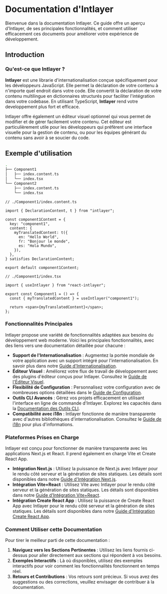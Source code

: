 # Documentation d'Intlayer

Bienvenue dans la documentation Intlayer. Ce guide offre un aperçu d'Intlayer, de ses principales fonctionnalités, et comment utiliser efficacement ces documents pour améliorer votre expérience de développement.

## Introduction

### Qu'est-ce que Intlayer ?

**Intlayer** est une librarie d'internationalisation conçue spécifiquement pour les développeurs JavaScript. Elle permet la déclaration de votre contenu à n'importe quel endroit dans votre code. Elle convertit la déclaration de votre contenu multilingue en dictionnaires structurés pour faciliter l'intégration dans votre codebase. En utilisant TypeScript, **Intlayer** rend votre developpement plus fort et efficace.

Intlayer offre également un éditeur visuel optionnel qui vous permet de modifier et de gérer facilement votre contenu. Cet éditeur est particulièrement utile pour les développeurs qui préfèrent une interface visuelle pour la gestion de contenu, ou pour les équipes générant du contenu sans avoir à se soucier du code.

## Exemple d'utilisation

```bash
.
├── Component1
│   ├── index.content.ts
│   └── index.tsx
└── Component2
    ├── index.content.ts
    └── index.tsx
```

```tsx
// ./Component1/index.content.ts

import { DeclarationContent, t } from "intlayer";

const component1Content = {
  key: "component1",
  content: {
    myTranslatedContent: t({
      en: "Hello World",
      fr: "Bonjour le monde",
      es: "Hola Mundo",
    }),
  },
} satisfies DeclarationContent;

export default component1Content;
```

```tsx
// ./Component1/index.tsx

import { useIntlayer } from "react-intlayer";

export const Component1 = () => {
  const { myTranslatedContent } = useIntlayer("component1");

  return <span>{myTranslatedContent}</span>;
};
```

### Fonctionnalités Principales

Intlayer propose une variété de fonctionnalités adaptées aux besoins du développement web moderne. Voici les principales fonctionnalités, avec des liens vers une documentation détaillée pour chacune :

- **Support de l'Internationalisation** : Augmentez la portée mondiale de votre application avec un support intégré pour l'internationalisation. En savoir plus dans notre [Guide d'Internationalisation](https://github.com/aymericzip/intlayer/blob/main/docs/docs/intlayer_with_i18n_fr.md).
- **Éditeur Visuel** : Améliorez votre flux de travail de développement avec des plugins d'éditeur conçus pour Intlayer. Consultez le [Guide de l'Éditeur Visuel](https://github.com/aymericzip/intlayer/blob/main/docs/docs/intlayer_editor_fr.md).
- **Flexibilité de Configuration** : Personnalisez votre configuration avec de nombreuses options détaillées dans le [Guide de Configuration](https://github.com/aymericzip/intlayer/blob/main/docs/docs/configuration_fr.md).
- **Outils CLI Avancés** : Gérez vos projets efficacement en utilisant l'interface en ligne de commande d'Intlayer. Explorez les capacités dans la [Documentation des Outils CLI](https://github.com/aymericzip/intlayer/blob/main/docs/docs/intlayer_cli_fr.md).
- **Compatibilité avec i18n** : Intlayer fonctionne de manière transparente avec d'autres bibliothèques d'internationalisation. Consultez le [Guide de i18n](https://github.com/aymericzip/intlayer/blob/main/docs/docs/intlayer_with_i18n_fr.md) pour plus d'informations.

### Plateformes Prises en Charge

Intlayer est conçu pour fonctionner de manière transparente avec les applications Next.js et React. Il prend également en charge Vite et Create React App.

- **Intégration Next.js** : Utilisez la puissance de Next.js avec Intlayer pour le rendu côté serveur et la génération de sites statiques. Les détails sont disponibles dans notre [Guide d'Intégration Next.js](https://github.com/aymericzip/intlayer/blob/main/docs/docs/intlayer_with_nextjs_fr.md).
- **Intégration Vite+React** : Utilisez Vite avec Intlayer pour le rendu côté serveur et la génération de sites statiques. Les détails sont disponibles dans notre [Guide d'Intégration Vite+React](https://github.com/aymericzip/intlayer/blob/main/docs/docs/intlayer_with_vite+react_fr.md).
- **Intégration Create React App** : Utilisez la puissance de Create React App avec Intlayer pour le rendu côté serveur et la génération de sites statiques. Les détails sont disponibles dans notre [Guide d'Intégration Create React App](https://github.com/aymericzip/intlayer/blob/main/docs/docs/intlayer_with_create_react_app_fr.md).

### Comment Utiliser cette Documentation

Pour tirer le meilleur parti de cette documentation :

1. **Naviguez vers les Sections Pertinentes** : Utilisez les liens fournis ci-dessus pour aller directement aux sections qui répondent à vos besoins.
2. **Exemples Interactifs** : Là où disponibles, utilisez des exemples interactifs pour voir comment les fonctionnalités fonctionnent en temps réel.
3. **Retours et Contributions** : Vos retours sont précieux. Si vous avez des suggestions ou des corrections, veuillez envisager de contribuer à la documentation.
